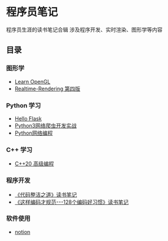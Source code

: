
# 程序员笔记

程序员生涯的读书笔记合辑
涉及程序开发、实时渲染、图形学等内容


## 目录

### 图形学
* [Learn OpenGL](content/LearnOpenGL/README.md)
* [Realtime-Rendering 第四版](content/RealtimeRendering4th/README.md)

### Python 学习
* [Hello Flask](content/HelloFlask/README.md)
* [Python3网络爬虫开发实战](content/WebCrawler/README.md)
* [Python网络编程](content/Python网络编程/README.md)

### C++ 学习
* [C++20 高级编程](content/C++20Professional/README.md)

### 程序开发
* [《代码整洁之道》读书笔记](content/《代码整洁之道》读书笔记/README.md)
* [《这样编码才规范---128个编码好习惯》读书笔记](content/《这样编码才规范》读书笔记/README.md)

### 软件使用
* [notion](content/nottion/README.md)
